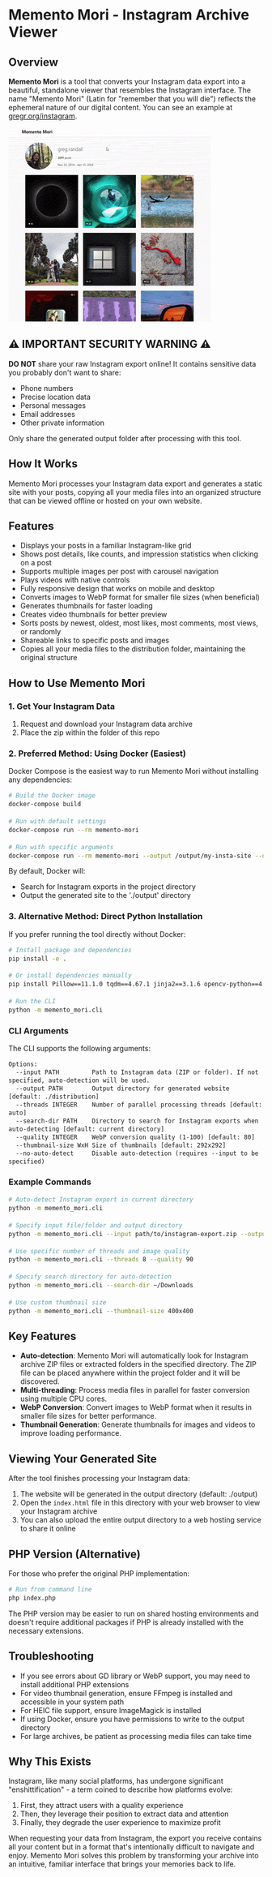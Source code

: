 # Memento Mori - Instagram Archive Viewer

## Overview

**Memento Mori** is a tool that converts your Instagram data export into a beautiful, standalone viewer that resembles the Instagram interface. The name "Memento Mori" (Latin for "remember that you will die") reflects the ephemeral nature of our digital content. You can see an example at [gregr.org/instagram](https://gregr.org/instagram/).

![Memento Mori Interface Preview](preview.gif)

## ⚠️ IMPORTANT SECURITY WARNING ⚠️

**DO NOT** share your raw Instagram export online! It contains sensitive data you probably don't want to share:
- Phone numbers
- Precise location data
- Personal messages
- Email addresses
- Other private information

Only share the generated output folder after processing with this tool.


## How It Works

  

Memento Mori processes your Instagram data export and generates a static site with your posts, copying all your media files into an organized structure that can be viewed offline or hosted on your own website.

  

## Features
- Displays your posts in a familiar Instagram-like grid
- Shows post details, like counts, and impression statistics when clicking on a post
- Supports multiple images per post with carousel navigation
- Plays videos with native controls
- Fully responsive design that works on mobile and desktop
- Converts images to WebP format for smaller file sizes (when beneficial)
- Generates thumbnails for faster loading
- Creates video thumbnails for better preview
- Sorts posts by newest, oldest, most likes, most comments, most views, or randomly
- Shareable links to specific posts and images
- Copies all your media files to the distribution folder, maintaining the original structure

## How to Use Memento Mori

### 1. Get Your Instagram Data

1. Request and download your Instagram data archive
2. Place the zip within the folder of this repo

### 2. Preferred Method: Using Docker (Easiest)

Docker Compose is the easiest way to run Memento Mori without installing any dependencies:

```bash
# Build the Docker image
docker-compose build

# Run with default settings
docker-compose run --rm memento-mori

# Run with specific arguments
docker-compose run --rm memento-mori --output /output/my-insta-site --quality 90
```

By default, Docker will:
- Search for Instagram exports in the project directory
- Output the generated site to the './output' directory

### 3. Alternative Method: Direct Python Installation

If you prefer running the tool directly without Docker:

```bash
# Install package and dependencies
pip install -e .

# Or install dependencies manually
pip install Pillow==11.1.0 tqdm==4.67.1 jinja2==3.1.6 opencv-python==4.11.0.86

# Run the CLI
python -m memento_mori.cli
```

### CLI Arguments

The CLI supports the following arguments:

```
Options:
  --input PATH         Path to Instagram data (ZIP or folder). If not specified, auto-detection will be used.
  --output PATH        Output directory for generated website [default: ./distribution]
  --threads INTEGER    Number of parallel processing threads [default: auto]
  --search-dir PATH    Directory to search for Instagram exports when auto-detecting [default: current directory]
  --quality INTEGER    WebP conversion quality (1-100) [default: 80]
  --thumbnail-size WxH Size of thumbnails [default: 292x292]
  --no-auto-detect     Disable auto-detection (requires --input to be specified)
```

### Example Commands

```bash
# Auto-detect Instagram export in current directory
python -m memento_mori.cli

# Specify input file/folder and output directory
python -m memento_mori.cli --input path/to/instagram-export.zip --output my-instagram-site

# Use specific number of threads and image quality
python -m memento_mori.cli --threads 8 --quality 90

# Specify search directory for auto-detection
python -m memento_mori.cli --search-dir ~/Downloads

# Use custom thumbnail size
python -m memento_mori.cli --thumbnail-size 400x400
```

## Key Features

- **Auto-detection**: Memento Mori will automatically look for Instagram archive ZIP files or extracted folders in the specified directory. The ZIP file can be placed anywhere within the project folder and it will be discovered.
- **Multi-threading**: Process media files in parallel for faster conversion using multiple CPU cores.
- **WebP Conversion**: Convert images to WebP format when it results in smaller file sizes for better performance.
- **Thumbnail Generation**: Generate thumbnails for images and videos to improve loading performance.

## Viewing Your Generated Site

After the tool finishes processing your Instagram data:

1. The website will be generated in the output directory (default: ./output)
2. Open the `index.html` file in this directory with your web browser to view your Instagram archive
3. You can also upload the entire output directory to a web hosting service to share it online

## PHP Version (Alternative)

For those who prefer the original PHP implementation:

```bash
# Run from command line
php index.php
```

The PHP version may be easier to run on shared hosting environments and doesn't require additional packages if PHP is already installed with the necessary extensions.

## Troubleshooting

- If you see errors about GD library or WebP support, you may need to install additional PHP extensions
- For video thumbnail generation, ensure FFmpeg is installed and accessible in your system path
- For HEIC file support, ensure ImageMagick is installed
- If using Docker, ensure you have permissions to write to the output directory
- For large archives, be patient as processing media files can take time

## Why This Exists

Instagram, like many social platforms, has undergone significant "enshittification" - a term coined to describe how platforms evolve:

1. First, they attract users with a quality experience
2. Then, they leverage their position to extract data and attention
3. Finally, they degrade the user experience to maximize profit

When requesting your data from Instagram, the export you receive contains all your content but in a format that's intentionally difficult to navigate and enjoy. Memento Mori solves this problem by transforming your archive into an intuitive, familiar interface that brings your memories back to life.